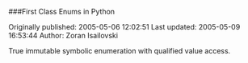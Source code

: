 ###First Class Enums in Python

Originally published: 2005-05-06 12:02:51
Last updated: 2005-05-09 16:53:44
Author: Zoran Isailovski

True immutable symbolic enumeration with qualified value access.
